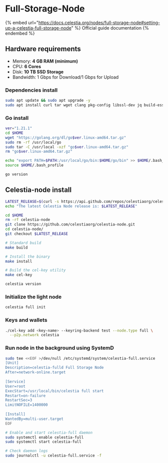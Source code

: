 # Full-Storage-Node

{% embed url="https://docs.celestia.org/nodes/full-storage-node#setting-up-a-celestia-full-storage-node" %}
Official guide documentation
{% endembed %}

## Hardware requirements[​](https://docs.celestia.org/nodes/light-node#hardware-requirements) <a href="#hardware-requirements" id="hardware-requirements"></a>

* Memory: **4 GB RAM (minimum)**
* CPU: **6 Cores**
* Disk: **10 TB SSD Storage**
* Bandwidth: 1 Gbps for Download/1 Gbps for Upload

### Dependencies install

```sh
sudo apt update && sudo apt upgrade -y
sudo apt install curl tar wget clang pkg-config libssl-dev jq build-essential git make ncdu -y
```

### Go install

```sh
ver="1.21.1" 
cd $HOME 
wget "https://golang.org/dl/go$ver.linux-amd64.tar.gz" 
sudo rm -rf /usr/local/go 
sudo tar -C /usr/local -xzf "go$ver.linux-amd64.tar.gz" 
rm "go$ver.linux-amd64.tar.gz" 

echo "export PATH=$PATH:/usr/local/go/bin:$HOME/go/bin" >> $HOME/.bash_profile
source $HOME/.bash_profile

go version
```

## Celestia-node install <a href="#install-celestia-node" id="install-celestia-node"></a>

```sh
LATEST_RELEASE=$(curl -s https://api.github.com/repos/celestiaorg/celestia-node/releases/latest | jq -r '.tag_name')
echo "The latest Celestia Node release is: $LATEST_RELEASE"

cd $HOME 
rm -rf celestia-node 
git clone https://github.com/celestiaorg/celestia-node.git 
cd celestia-node/ 
git checkout $LATEST_RELEASE

# Standard build
make build

# Install the binary
make install

# Build the cel-key utility
make cel-key

celestia version
```

### Initialize the light node[​](https://docs.celestia.org/nodes/light-node#initialize-the-light-node) <a href="#initialize-the-light-node" id="initialize-the-light-node"></a>

```sh
celestia full init
```

### Keys and wallets <a href="#initialize-the-light-node" id="initialize-the-light-node"></a>

```sh
./cel-key add <key-name> --keyring-backend test --node.type full \
  --p2p.network celestia
```

### Run node in the background using SystemD

```sh
sudo tee <<EOF >/dev/null /etc/systemd/system/celestia-full.service
[Unit]
Description=celestia-fulld Full Storage Node
After=network-online.target
 
[Service]
User=root
ExecStart=/usr/local/bin/celestia full start
Restart=on-failure
RestartSec=3
LimitNOFILE=1400000
 
[Install]
WantedBy=multi-user.target
EOF

# Enable and start celestia-full daemon
sudo systemctl enable celestia-full
sudo systemctl start celestia-full

# Check daemon logs
sudo journalctl -u celestia-full.service -f
```
